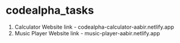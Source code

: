 # codealpha_tasks
1. Calculator 
   Website link - codealpha-calculator-aabir.netlify.app
2. Music Player
   Website link - music-player-aabir.netlify.app
